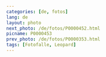 ```yaml
---
categories: [de, fotos]
lang: de
layout: photo
next_photo: /de/fotos/P0000452.html
picname: P0000453
prev_photo: /de/fotos/P0000353.html
tags: [Fotofalle, Leopard]
---
```

